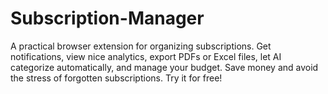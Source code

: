 # Subscription-Manager
A practical browser extension for organizing subscriptions. Get notifications, view nice analytics, export PDFs or Excel files, let AI categorize automatically, and manage your budget. Save money and avoid the stress of forgotten subscriptions. Try it for free!
